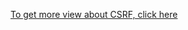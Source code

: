 <a href="https://learn.snyk.io/lessons/csrf-attack/javascript/#:~:text=What%20is%20CSRF%3F,pizza%20to%20an%20attacker%27s%20address!">To get more view about CSRF, click here</a>
